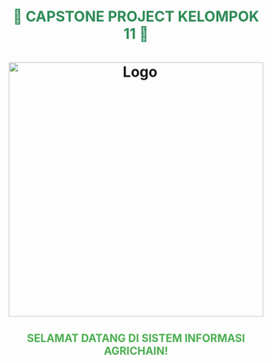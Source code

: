 <a name="top"></a>

<h1 align="center" style="color:#2e8b57;">🌾 CAPSTONE PROJECT KELOMPOK 11 🌾</h1>
<h1 align="center"><img width="500" height="500" alt="Logo" src="https://github.com/user-attachments/assets/389ffad9-6b59-4bcd-a5ee-0f45441ed1f7" />

<h2 align="center" style="color:#4CAF50;">SELAMAT DATANG DI SISTEM INFORMASI AGRICHAIN!</h2>

